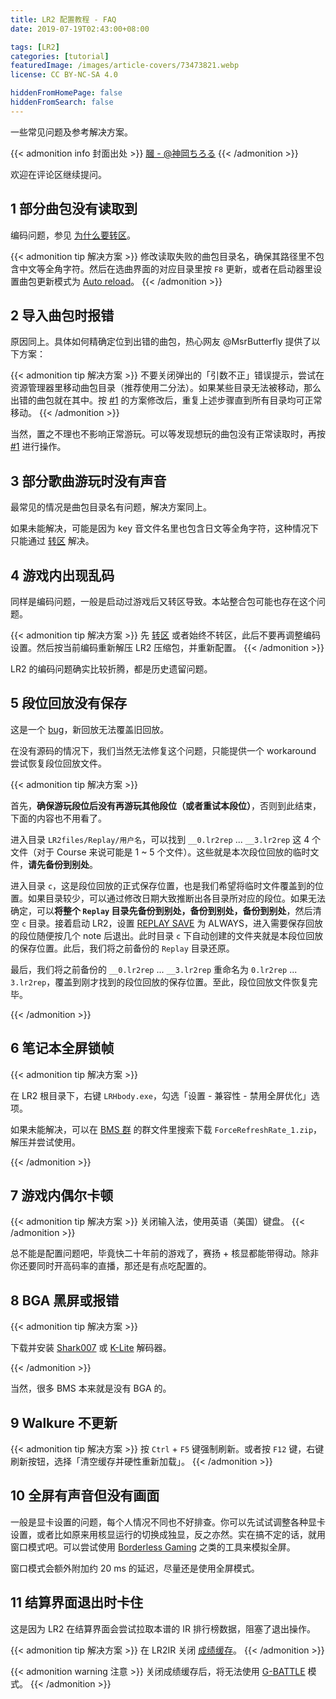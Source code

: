 ```yaml
---
title: LR2 配置教程 - FAQ
date: 2019-07-19T02:43:00+08:00

tags: [LR2]
categories: [tutorial]
featuredImage: /images/article-covers/73473821.webp
license: CC BY-NC-SA 4.0

hiddenFromHomePage: false
hiddenFromSearch: false
---
```


一些常见问题及参考解决方案。

<!--more-->

{{< admonition info 封面出处 >}}
[膕 - @神岡ちろる](https://www.pixiv.net/artworks/73473821)
{{< /admonition >}}

欢迎在评论区继续提问。

## 1 部分曲包没有读取到

编码问题，参见 [为什么要转区](../download/#为什么要转区)。

{{< admonition tip 解决方案 >}}
修改读取失败的曲包目录名，确保其路径里不包含中文等全角字符。然后在选曲界面的对应目录里按 `F8` 更新，或者在启动器里设置曲包更新模式为 [Auto reload](../launcher/#song-reload)。
{{< /admonition >}}

## 2 导入曲包时报错

原因同上。具体如何精确定位到出错的曲包，热心网友 @MsrButterfly 提供了以下方案：

{{< admonition tip 解决方案 >}}
不要关闭弹出的「引数不正」错误提示，尝试在资源管理器里移动曲包目录（推荐使用二分法）。如果某些目录无法被移动，那么出错的曲包就在其中。按 [#1](#1-部分曲包没有读取到) 的方案修改后，重复上述步骤直到所有目录均可正常移动。
{{< /admonition >}}

当然，置之不理也不影响正常游玩。可以等发现想玩的曲包没有正常读取时，再按 [#1](#1-部分曲包没有读取到) 进行操作。

## 3 部分歌曲游玩时没有声音

最常见的情况是曲包目录名有问题，解决方案同上。

如果未能解决，可能是因为 key 音文件名里也包含日文等全角字符，这种情况下只能通过 [转区](../download/#准备工作---转区) 解决。

## 4 游戏内出现乱码

同样是编码问题，一般是启动过游戏后又转区导致。本站整合包可能也存在这个问题。

{{< admonition tip 解决方案 >}}
先 [转区](../download/#准备工作---转区) 或者始终不转区，此后不要再调整编码设置。然后按当前编码重新解压 LR2 压缩包，并重新配置。
{{< /admonition >}}

LR2 的编码问题确实比较折腾，都是历史遗留问题。

## 5 段位回放没有保存

这是一个 [bug](../notices/#一些已知的-bug)，新回放无法覆盖旧回放。

在没有源码的情况下，我们当然无法修复这个问题，只能提供一个 workaround 尝试恢复段位回放文件。

{{< admonition tip 解决方案 >}}

首先，**确保游玩段位后没有再游玩其他段位（或者重试本段位）**，否则到此结束，下面的内容也不用看了。

进入目录 `LR2files/Replay/用户名`，可以找到 `__0.lr2rep` ... `__3.lr2rep` 这 4 个文件（对于 Course 来说可能是 1 ~ 5 个文件）。这些就是本次段位回放的临时文件，**请先备份到别处**。

进入目录 `c`，这是段位回放的正式保存位置，也是我们希望将临时文件覆盖到的位置。如果目录较少，可以通过修改日期大致推断出各目录所对应的段位。如果无法确定，可以**将整个 `Replay` 目录先备份到别处，备份到别处，备份到别处**，然后清空 `c` 目录。接着启动 LR2，设置 [REPLAY SAVE](../select/#replay-save) 为 ALWAYS，进入需要保存回放的段位随便按几个 note 后退出。此时目录 `c` 下自动创建的文件夹就是本段位回放的保存位置。此后，我们将之前备份的 `Replay` 目录还原。

最后，我们将之前备份的 `__0.lr2rep` ... `__3.lr2rep` 重命名为 `0.lr2rep` ... `3.lr2rep`，覆盖到刚才找到的段位回放的保存位置。至此，段位回放文件恢复完毕。

{{< /admonition >}}

## 6 笔记本全屏锁帧

{{< admonition tip 解决方案 >}}

在 LR2 根目录下，右键 `LRHbody.exe`，勾选「设置 - 兼容性 - 禁用全屏优化」选项。

如果未能解决，可以在 [BMS 群](../about-bms/#-推荐) 的群文件里搜索下载 `ForceRefreshRate_1.zip`，解压并尝试使用。

{{< /admonition >}}

## 7 游戏内偶尔卡顿

{{< admonition tip 解决方案 >}}
关闭输入法，使用英语（美国）键盘。
{{< /admonition >}}

总不能是配置问题吧，毕竟快二十年前的游戏了，赛扬 + 核显都能带得动。除非你还要同时开高码率的直播，那还是有点吃配置的。

## 8 BGA 黑屏或报错

{{< admonition tip 解决方案 >}}

下载并安装 [Shark007][shark007] 或 [K-Lite][k-lite] 解码器。

[shark007]: https://shark007.net/index.html
[k-lite]: https://www.codecguide.com/download_kl.htm

{{< /admonition >}}

当然，很多 BMS 本来就是没有 BGA 的。

## 9 Walkure 不更新

{{< admonition tip 解决方案 >}}
按 `Ctrl` + `F5` 键强制刷新。或者按 `F12` 键，右键刷新按钮，选择「清空缓存并硬性重新加载」。
{{< /admonition >}}

## 10 全屏有声音但没有画面

一般是显卡设置的问题，每个人情况不同也不好排查。你可以先试试调整各种显卡设置，或者比如原来用核显运行的切换成独显，反之亦然。实在搞不定的话，就用窗口模式吧。可以尝试使用 [Borderless Gaming][borderless] 之类的工具来模拟全屏。

窗口模式会额外附加约 20 ms 的延迟，尽量还是使用全屏模式。

[borderless]: https://github.com/Codeusa/Borderless-Gaming

## 11 结算界面退出时卡住

这是因为 LR2 在结算界面会尝试拉取本谱的 IR 排行榜数据，阻塞了退出操作。

{{< admonition tip 解决方案 >}}
在 LR2IR 关闭 [成绩缓存](../internet-ranking/#player-status)。
{{< /admonition >}}

{{< admonition warning 注意 >}}
关闭成绩缓存后，将无法使用 [G-BATTLE](../select/#g-battle) 模式。
{{< /admonition >}}
